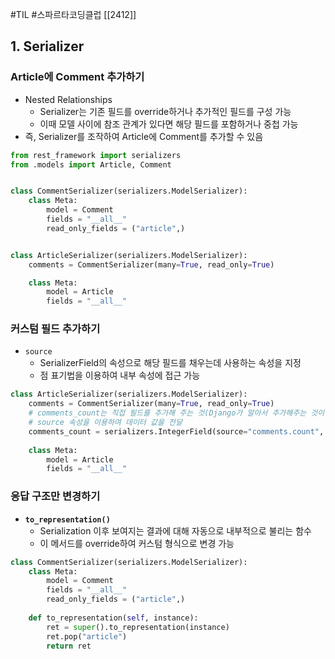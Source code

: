 #TIL #스파르타코딩클럽 [[2412]]

## 1. Serializer
### Article에 Comment 추가하기
- Nested Relationships
	- Serializer는 기존 필드를 override하거나 추가적인 필드를 구성 가능
	- 이때 모델 사이에 참조 관계가 있다면 해당 필드를 포함하거나 중첩 가능
- 즉, Serializer를 조작하여 Article에 Comment를 추가할 수 있음
```python
from rest_framework import serializers
from .models import Article, Comment


class CommentSerializer(serializers.ModelSerializer):
    class Meta:
        model = Comment
        fields = "__all__"
        read_only_fields = ("article",)


class ArticleSerializer(serializers.ModelSerializer):
    comments = CommentSerializer(many=True, read_only=True)

    class Meta:
        model = Article
        fields = "__all__"
```


### 커스텀 필드 추가하기
- `source`
	- SerializerField의 속성으로 해당 필드를 채우는데 사용하는 속성을 지정
	- 점 표기법을 이용하여 내부 속성에 접근 가능
```python
class ArticleSerializer(serializers.ModelSerializer):
    comments = CommentSerializer(many=True, read_only=True)
    # comments_count는 직접 필드를 추가해 주는 것(Django가 알아서 추가해주는 것이 아님!)
    # source 속성을 이용하여 데이터 값을 전달
    comments_count = serializers.IntegerField(source="comments.count", read_only=True)
    
    class Meta:
        model = Article
        fields = "__all__"
```


### 응답 구조만 변경하기
- **`to_representation()`**
	- Serialization 이후 보여지는 결과에 대해 자동으로 내부적으로 불리는 함수
	- 이 메서드를 override하여 커스텀 형식으로 변경 가능
```python
class CommentSerializer(serializers.ModelSerializer):
    class Meta:
        model = Comment
        fields = "__all__"
        read_only_fields = ("article",)
    
    def to_representation(self, instance):
        ret = super().to_representation(instance)
        ret.pop("article")
        return ret
```

